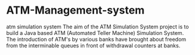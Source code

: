 # ATM-Management-system
atm simulation system The aim of the ATM Simulation System project is to build a Java based ATM (Automated Teller Machine) Simulation System. The introduction of ATM's by various banks have brought about freedom from the interminable queues in front of withdrawal counters at banks.
